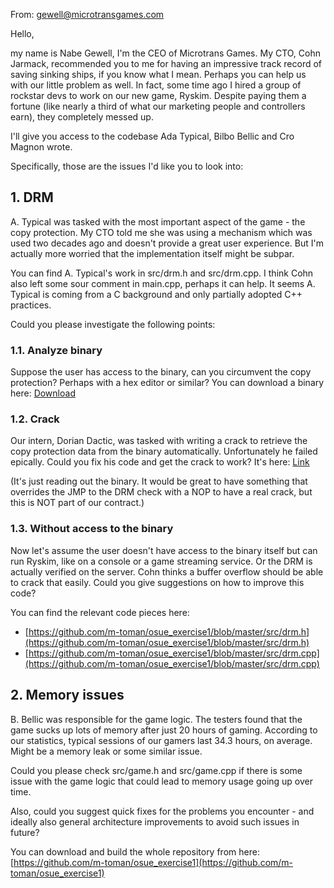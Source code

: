 From: gewell@microtransgames.com

Hello,

my name is Nabe Gewell, I'm the CEO of Microtrans Games. My CTO, Cohn Jarmack, recommended you to me for having an impressive track record of saving sinking ships, if you know what I mean. Perhaps you can help us with our little problem as well. In fact, some time ago I hired a group of rockstar devs to work on our new game, Ryskim. Despite paying them a fortune (like nearly a third of what our marketing people and controllers earn), they completely messed up. 

I'll give you access to the codebase Ada Typical, Bilbo Bellic and Cro Magnon wrote.

Specifically, those are the issues I'd like you to look into:

## 1. DRM
A. Typical was tasked with the most important aspect of the game - the copy protection. My CTO told me she was using a mechanism which was used two decades ago and doesn't provide a great user experience. But I'm actually more worried that the implementation itself might be subpar. 

You can find A. Typical's work in src/drm.h and src/drm.cpp. I think Cohn also left some sour comment in main.cpp, perhaps it can help. It seems A. Typical is coming from a C background and only partially adopted C++ practices.

Could you please investigate the following points:

### 1.1. Analyze binary

Suppose the user has access to the binary, can you circumvent the copy protection? Perhaps with a hex editor or similar?
You can download a binary here: [Download](https://github.com/m-toman/osue_exercise1/blob/gh-pages/ryskim.exe)

### 1.2. Crack

Our intern, Dorian Dactic, was tasked with writing a crack to retrieve the copy protection data from the binary automatically. Unfortunately he failed epically.
Could you fix his code and get the crack to work?
It's here: [Link](https://raw.githubusercontent.com/m-toman/osue_exercise1/gh-pages/crack_tofix.c)

(It's just reading out the binary. It would be great to have something that overrides the JMP to the DRM check with a NOP to have a real crack, but this is NOT part of our contract.)

### 1.3. Without access to the binary

Now let's assume the user doesn't have access to the binary itself but can run Ryskim, like on a console or a game streaming service. Or the DRM is actually verified on the server. Cohn thinks a buffer overflow should be able to crack that easily.
Could you give suggestions on how to improve this code?

You can find the relevant code pieces here:
- [https://github.com/m-toman/osue_exercise1/blob/master/src/drm.h](https://github.com/m-toman/osue_exercise1/blob/master/src/drm.h)
- [https://github.com/m-toman/osue_exercise1/blob/master/src/drm.cpp](https://github.com/m-toman/osue_exercise1/blob/master/src/drm.cpp)


## 2. Memory issues

B. Bellic was responsible for the game logic. The testers found that the game sucks up lots of memory after just 20 hours of gaming. According to our statistics, typical sessions of our gamers last 34.3 hours, on average.
Might be a memory leak or some similar issue.

Could you please check src/game.h and src/game.cpp if there is some issue with the game logic that could lead to memory usage going up over time.

Also, could you suggest quick fixes for the problems you encounter - and ideally also general architecture improvements to avoid such issues in future?

You can download and build the whole repository from here:
[https://github.com/m-toman/osue_exercise1](https://github.com/m-toman/osue_exercise1)
